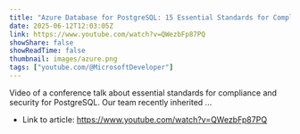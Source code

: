 ```yaml
---
title: "Azure Database for PostgreSQL: 15 Essential Standards for Compliance and Security | POSETTE 2025"
date: 2025-06-12T12:03:05Z
link: https://www.youtube.com/watch?v=QWezbFp87PQ
showShare: false
showReadTime: false
thumbnail: images/azure.png
tags: ["youtube.com/@MicrosoftDeveloper"]
---
```

Video of a conference talk about essential standards for compliance and security for PostgreSQL. Our team recently inherited ...

- Link to article: https://www.youtube.com/watch?v=QWezbFp87PQ